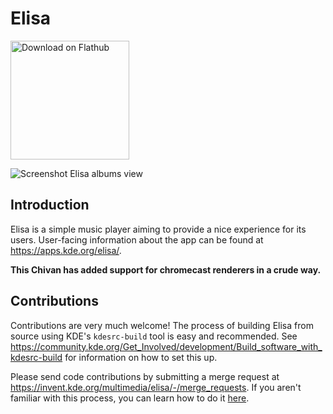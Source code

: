 <!--
SPDX-FileCopyrightText: 2017 Matthieu Gallien <matthieu_gallien@yahoo.fr>
SPDX-FileCopyrightText: 2023 Nate Graham <nate@kde.org>

SPDX-License-Identifier: LGPL-3.0-or-later
-->

# Elisa

<a href='https://flathub.org/apps/details/org.kde.elisa'><img width='190px' alt='Download on Flathub' src='https://flathub.org/assets/badges/flathub-badge-i-en.png'/></a>

![Screenshot Elisa albums view](https://cdn.kde.org/screenshots/elisa/elisa.png)

## Introduction

Elisa is a simple music player aiming to provide a nice experience for its users.
User-facing information about the app can be found at https://apps.kde.org/elisa/.

**This Chivan has added support for chromecast renderers in a crude way.**

## Contributions

Contributions are very much welcome! The process of building Elisa from source using KDE's `kdesrc-build` tool is easy and recommended. See
https://community.kde.org/Get_Involved/development/Build_software_with_kdesrc-build
for information on how to set this up.

Please send code contributions by submitting a merge request at
https://invent.kde.org/multimedia/elisa/-/merge_requests. If you aren't familiar
with this process, you can learn how to do it [here](https://community.kde.org/Infrastructure/GitLab#Submitting_a_merge_request).
